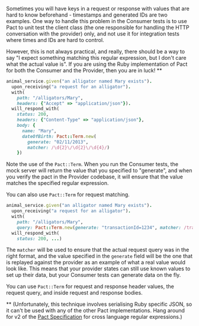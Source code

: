 Sometimes you will have keys in a request or response with values that are hard to know beforehand - timestamps and generated IDs are two examples. One way to handle this problem in the Consumer tests is to use Pact to unit test the client class (the one responsible for handling the HTTP conversation with the provider) only, and not use it for integration tests where times and IDs are hard to control.

However, this is not always practical, and really, there should be a way to say "I expect something matching this regular expression, but I don't care what the actual value is". If you are using the Ruby implementation of Pact for both the Consumer and the Provider, then you are in luck! \**

```ruby
animal_service.given("an alligator named Mary exists").
  upon_receiving("a request for an alligator").
  with(
    path: "/alligators/Mary", 
    headers: {"Accept" => "application/json"}).
  will_respond_with(
    status: 200,
    headers: {"Content-Type" => "application/json"},
    body: {
      name: "Mary",
      dateOfBirth: Pact::Term.new(
        generate: "02/11/2013", 
        matcher: /\d{2}\/\d{2}\/\d{4}/)
    })
```

Note the use of the `Pact::Term`. When you run the Consumer tests, the mock server will return the value that you specified to "generate", and when you verify the pact in the Provider codebase, it will ensure that the value matches the specified regular expression.

You can also use `Pact::Term` for request matching.

```ruby
animal_service.given("an alligator named Mary exists").
  upon_receiving("a request for an alligator").
  with(
    path: "/alligators/Mary", 
    query: Pact::Term.new(generate: "transactionId=1234", matcher: /transactionId=\d{4}/),
  will_respond_with(
    status: 200, ...)
```

The `matcher` will be used to ensure that the actual request query was in the right format, and the value specified in the `generate` field will be the one that is replayed against the provider as an example of what a real value would look like. This means that your provider states can still use known values to set up their data, but your Consumer tests can generate data on the fly.

You can use `Pact::Term` for request and response header values, the request query, and inside request and response bodies.

\** (Unfortunately, this technique involves serialising Ruby specific JSON, so it can't be used with any of the other Pact implementations. Hang around for v2 of the [Pact Specification](https://github.com/bethesque/pact-specification) for cross language regular expressions.)